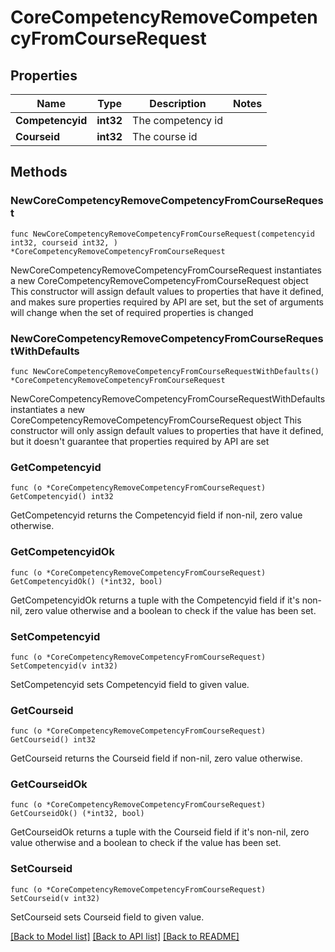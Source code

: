 # CoreCompetencyRemoveCompetencyFromCourseRequest

## Properties

Name | Type | Description | Notes
------------ | ------------- | ------------- | -------------
**Competencyid** | **int32** | The competency id | 
**Courseid** | **int32** | The course id | 

## Methods

### NewCoreCompetencyRemoveCompetencyFromCourseRequest

`func NewCoreCompetencyRemoveCompetencyFromCourseRequest(competencyid int32, courseid int32, ) *CoreCompetencyRemoveCompetencyFromCourseRequest`

NewCoreCompetencyRemoveCompetencyFromCourseRequest instantiates a new CoreCompetencyRemoveCompetencyFromCourseRequest object
This constructor will assign default values to properties that have it defined,
and makes sure properties required by API are set, but the set of arguments
will change when the set of required properties is changed

### NewCoreCompetencyRemoveCompetencyFromCourseRequestWithDefaults

`func NewCoreCompetencyRemoveCompetencyFromCourseRequestWithDefaults() *CoreCompetencyRemoveCompetencyFromCourseRequest`

NewCoreCompetencyRemoveCompetencyFromCourseRequestWithDefaults instantiates a new CoreCompetencyRemoveCompetencyFromCourseRequest object
This constructor will only assign default values to properties that have it defined,
but it doesn't guarantee that properties required by API are set

### GetCompetencyid

`func (o *CoreCompetencyRemoveCompetencyFromCourseRequest) GetCompetencyid() int32`

GetCompetencyid returns the Competencyid field if non-nil, zero value otherwise.

### GetCompetencyidOk

`func (o *CoreCompetencyRemoveCompetencyFromCourseRequest) GetCompetencyidOk() (*int32, bool)`

GetCompetencyidOk returns a tuple with the Competencyid field if it's non-nil, zero value otherwise
and a boolean to check if the value has been set.

### SetCompetencyid

`func (o *CoreCompetencyRemoveCompetencyFromCourseRequest) SetCompetencyid(v int32)`

SetCompetencyid sets Competencyid field to given value.


### GetCourseid

`func (o *CoreCompetencyRemoveCompetencyFromCourseRequest) GetCourseid() int32`

GetCourseid returns the Courseid field if non-nil, zero value otherwise.

### GetCourseidOk

`func (o *CoreCompetencyRemoveCompetencyFromCourseRequest) GetCourseidOk() (*int32, bool)`

GetCourseidOk returns a tuple with the Courseid field if it's non-nil, zero value otherwise
and a boolean to check if the value has been set.

### SetCourseid

`func (o *CoreCompetencyRemoveCompetencyFromCourseRequest) SetCourseid(v int32)`

SetCourseid sets Courseid field to given value.



[[Back to Model list]](../README.md#documentation-for-models) [[Back to API list]](../README.md#documentation-for-api-endpoints) [[Back to README]](../README.md)


